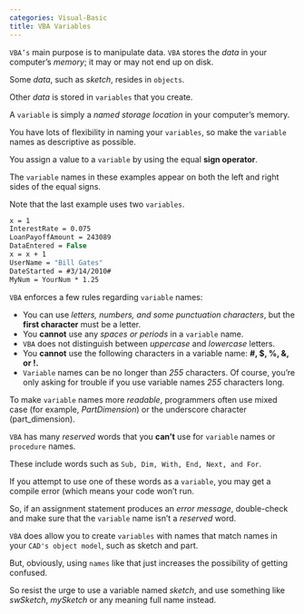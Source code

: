 ```yaml
---
categories: Visual-Basic
title: VBA Variables
---
```


`VBA’s` main purpose is to manipulate data. `VBA` stores the *data* in your computer’s *memory*; it may or may not end up on disk. 

Some *data*, such as *sketch*, resides in `objects`. 

Other *data* is stored in `variables` that you create.

A `variable` is simply a *named storage location* in your computer’s memory. 

You have lots of flexibility in naming your `variables`, so make the `variable` names as descriptive as possible.

You assign a value to a `variable` by using the equal **sign operator**.

The `variable` names in these examples appear on both the left and right sides of the equal signs. 

Note that the last example uses two `variables`.

```vb
x = 1
InterestRate = 0.075
LoanPayoffAmount = 243089
DataEntered = False
x = x + 1
UserName = "Bill Gates"
DateStarted = #3/14/2010#
MyNum = YourNum * 1.25
```

`VBA` enforces a few rules regarding `variable` names:

* You can use *letters, numbers, and some punctuation characters*, but the **first character** must be a letter.
* You **cannot** use any *spaces or periods* in a `variable` name.
* `VBA` does not distinguish between *uppercase* and *lowercase* letters.
* You **cannot** use the following characters in a variable name: **#, $, %, &, or !.**
* `Variable` names can be no longer than *255* characters. Of course, you’re only asking for trouble if you use variable names *255* characters long.

To make `variable` names more *readable*, programmers often use mixed case (for example, *PartDimension*) or the underscore character (part_dimension).

`VBA` has many *reserved* words that you **can’t** use for `variable` names or `procedure` names. 

These include words such as `Sub, Dim, With, End, Next, and For`. 

If you attempt to use one of these words as a `variable`, you may get a compile error (which means your code won’t run. 

So, if an assignment statement produces an *error message*, double-check and make sure that the `variable` name isn’t a *reserved* word.

`VBA` does allow you to create `variables` with names that match names in your `CAD's object model`, such as sketch and part. 

But, obviously, using `names` like that just increases the possibility of getting confused. 

So resist the urge to use a variable named *sketch*, and use something like *swSketch*, *mySketch* or any meaning full name instead.

<!-- This is post navigation bar 
<div class="w3-bar w3-margin-top w3-margin-bottom">
    <a href="/visual-basic/vba-programming-concepts-comments-and-datatypes" class="w3-button w3-rose">&#10094; Previous</a>
    <a href="/visual-basic/vba-declaring-and-scoping-of-variables" class="w3-button w3-rose w3-right">Next &#10095;</a>
</div>
-->
